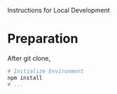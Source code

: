 Instructions for Local Development

# Preparation

After git clone,

```sh
# Initialize Environment
npm install
# ...
